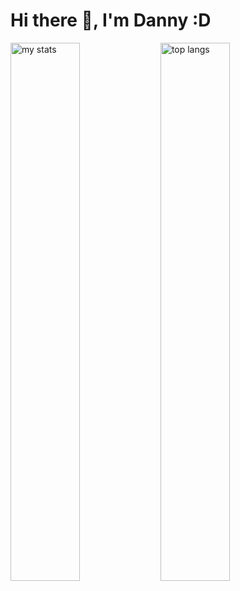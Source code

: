 # Hi there 👋, I'm Danny :D

<img alt="my stats" align="left" width="47%" src="https://github-readme-stats.vercel.app/api?username=Daidanny008&show_icons=true"/>
<img alt="top langs" align="left" width="47%" src="https://github-readme-stats.vercel.app/api/top-langs/?username=Daidanny008&langs_count=8&layout=compact"/>
